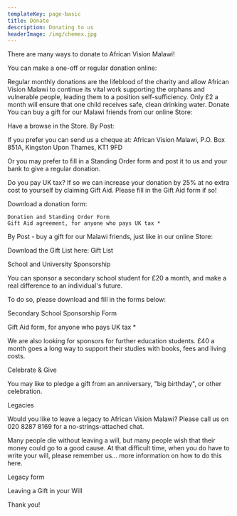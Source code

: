 ```yaml
---
templateKey: page-basic
title: Donate
description: Donating to us
headerImage: /img/chemex.jpg
---
```


There are many ways to donate to African Vision Malawi!

You can make a one-off or regular donation online:

Regular monthly donations are the lifeblood of the charity and allow African Vision Malawi to continue its vital work supporting the orphans and vulnerable people, leading them to a position self-sufficiency. Only £2 a month will ensure that one child receives safe, clean drinking water.
Donate
You can buy a gift for our Malawi friends from our online Store:

Have a browse in the Store.
By Post:

If you prefer you can send us a cheque at: African Vision Malawi, P.O. Box 851A, Kingston Upon Thames, KT1 9FD

Or you may prefer to fill in a Standing Order form and post it to us and your bank to give a regular donation.

Do you pay UK tax? If so we can increase your donation by 25% at no extra cost to yourself by claiming Gift Aid. Please fill in the Gift Aid form if so!

Download a donation form:

    Donation and Standing Order Form
    Gift Aid agreement, for anyone who pays UK tax *

By Post - buy a gift for our Malawi friends, just like in our online Store:

Download the Gift List here:
Gift List

School and University Sponsorship

You can sponsor a secondary school student for £20 a month, and make a real difference to an individual's future.

To do so, please download and fill in the forms below:

Secondary School Sponsorship Form

Gift Aid form, for anyone who pays UK tax \*

We are also looking for sponsors for further education students. £40 a month goes a long way to support their studies with books, fees and living costs.

Celebrate & Give

You may like to pledge a gift from an anniversary, "big birthday", or other celebration.

Legacies

Would you like to leave a legacy to African Vision Malawi? Please call us on 020 8287 8169 for a no-strings-attached chat.

Many people die without leaving a will, but many people wish that their money could go to a good cause. At that difficult time, when you do have to write your will, please remember us... more information on how to do this here.

Legacy form

Leaving a Gift in your Will

Thank you!
